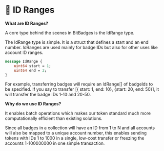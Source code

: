 # 🔢 ID Ranges

**What are ID Ranges?**

A core type behind the scenes in BitBadges is the IdRange type.

The IdRange type is simple. It is a struct that defines a start and an end number. IdRanges are used mainly for badge IDs but also for other uses like account ID ranges.

```protobuf
message IdRange {
    uint64 start = 1;
    uint64 end = 2;
}
```

For example, transferring badges will require an IdRange\[] of badgeIds to be specified. If you say to transfer \[{ start: 1, end: 10}, {start: 20, end: 50}], it will transfer the badge IDs 1-10 and 20-50.

**Why do we use ID Ranges?**

It enables batch operations which makes our token standard much more computationally efficient than existing solutions.

Since all badges in a collection will have an ID from 1 to N and all accounts will also be mapped to a unique account number, this enables sending tokens with IDs 1 to 1000 in a single, low-cost transfer or freezing the accounts 1-100000000 in one simple transaction.
